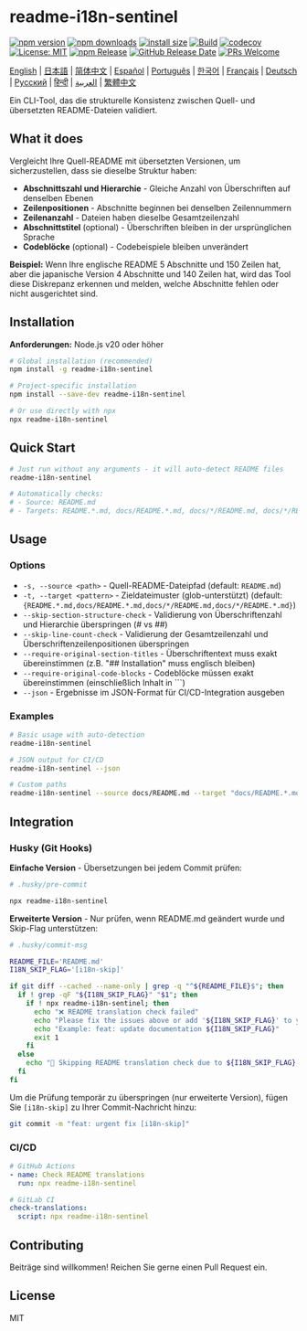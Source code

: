 # readme-i18n-sentinel

[![npm version](https://img.shields.io/npm/v/readme-i18n-sentinel.svg)](https://www.npmjs.com/package/readme-i18n-sentinel)
[![npm downloads](https://img.shields.io/npm/dm/readme-i18n-sentinel.svg)](https://www.npmjs.com/package/readme-i18n-sentinel)
[![install size](https://packagephobia.com/badge?p=readme-i18n-sentinel)](https://packagephobia.com/result?p=readme-i18n-sentinel)
[![Build](https://github.com/sugurutakahashi-1234/readme-i18n-sentinel/actions/workflows/ci-push-main.yml/badge.svg)](https://github.com/sugurutakahashi-1234/readme-i18n-sentinel/actions/workflows/ci-push-main.yml)
[![codecov](https://codecov.io/gh/sugurutakahashi-1234/readme-i18n-sentinel/graph/badge.svg)](https://codecov.io/gh/sugurutakahashi-1234/readme-i18n-sentinel)
[![License: MIT](https://img.shields.io/badge/License-MIT-yellow.svg)](https://opensource.org/licenses/MIT)
[![npm Release](https://github.com/sugurutakahashi-1234/readme-i18n-sentinel/actions/workflows/cd-npm-release.yml/badge.svg)](https://github.com/sugurutakahashi-1234/readme-i18n-sentinel/actions/workflows/cd-npm-release.yml)
[![GitHub Release Date](https://img.shields.io/github/release-date/sugurutakahashi-1234/readme-i18n-sentinel)](https://github.com/sugurutakahashi-1234/readme-i18n-sentinel/releases)
[![PRs Welcome](https://img.shields.io/badge/PRs-welcome-brightgreen.svg)](https://github.com/sugurutakahashi-1234/readme-i18n-sentinel/pulls)

[English](README.md) | [日本語](README.ja.md) | [简体中文](README.zh-CN.md) | [Español](README.es.md) | [Português](README.pt-BR.md) | [한국어](README.ko.md) | [Français](README.fr.md) | [Deutsch](README.de.md) | [Русский](README.ru.md) | [हिन्दी](README.hi.md) | [العربية](README.ar.md) | [繁體中文](README.zh-TW.md)

Ein CLI-Tool, das die strukturelle Konsistenz zwischen Quell- und übersetzten README-Dateien validiert.

## What it does

Vergleicht Ihre Quell-README mit übersetzten Versionen, um sicherzustellen, dass sie dieselbe Struktur haben:
- **Abschnittszahl und Hierarchie** - Gleiche Anzahl von Überschriften auf denselben Ebenen
- **Zeilenpositionen** - Abschnitte beginnen bei denselben Zeilennummern
- **Zeilenanzahl** - Dateien haben dieselbe Gesamtzeilenzahl
- **Abschnittstitel** (optional) - Überschriften bleiben in der ursprünglichen Sprache
- **Codeblöcke** (optional) - Codebeispiele bleiben unverändert

**Beispiel:** Wenn Ihre englische README 5 Abschnitte und 150 Zeilen hat, aber die japanische Version 4 Abschnitte und 140 Zeilen hat, wird das Tool diese Diskrepanz erkennen und melden, welche Abschnitte fehlen oder nicht ausgerichtet sind.

## Installation

**Anforderungen:** Node.js v20 oder höher

```bash
# Global installation (recommended)
npm install -g readme-i18n-sentinel

# Project-specific installation
npm install --save-dev readme-i18n-sentinel

# Or use directly with npx
npx readme-i18n-sentinel
```

## Quick Start

```bash
# Just run without any arguments - it will auto-detect README files
readme-i18n-sentinel

# Automatically checks:
# - Source: README.md
# - Targets: README.*.md, docs/README.*.md, docs/*/README.md, docs/*/README.*.md
```

## Usage

### Options

- `-s, --source <path>` - Quell-README-Dateipfad (default: `README.md`)
- `-t, --target <pattern>` - Zieldateimuster (glob-unterstützt) (default: `{README.*.md,docs/README.*.md,docs/*/README.md,docs/*/README.*.md}`)
- `--skip-section-structure-check` - Validierung von Überschriftenzahl und Hierarchie überspringen (# vs ##)
- `--skip-line-count-check` - Validierung der Gesamtzeilenzahl und Überschriftenzeilenpositionen überspringen
- `--require-original-section-titles` - Überschriftentext muss exakt übereinstimmen (z.B. "## Installation" muss englisch bleiben)
- `--require-original-code-blocks` - Codeblöcke müssen exakt übereinstimmen (einschließlich Inhalt in ```)
- `--json` - Ergebnisse im JSON-Format für CI/CD-Integration ausgeben

### Examples

```bash
# Basic usage with auto-detection
readme-i18n-sentinel

# JSON output for CI/CD
readme-i18n-sentinel --json

# Custom paths
readme-i18n-sentinel --source docs/README.md --target "docs/README.*.md"
```

## Integration

### Husky (Git Hooks)

**Einfache Version** - Übersetzungen bei jedem Commit prüfen:
```bash
# .husky/pre-commit

npx readme-i18n-sentinel
```

**Erweiterte Version** - Nur prüfen, wenn README.md geändert wurde und Skip-Flag unterstützen:
```bash
# .husky/commit-msg

README_FILE='README.md'
I18N_SKIP_FLAG='[i18n-skip]'

if git diff --cached --name-only | grep -q "^${README_FILE}$"; then
  if ! grep -qF "${I18N_SKIP_FLAG}" "$1"; then
    if ! npx readme-i18n-sentinel; then
      echo "❌ README translation check failed"
      echo "Please fix the issues above or add '${I18N_SKIP_FLAG}' to your commit message to skip this check."
      echo "Example: feat: update documentation ${I18N_SKIP_FLAG}"
      exit 1
    fi
  else
    echo "📖 Skipping README translation check due to ${I18N_SKIP_FLAG} flag"
  fi
fi
```

Um die Prüfung temporär zu überspringen (nur erweiterte Version), fügen Sie `[i18n-skip]` zu Ihrer Commit-Nachricht hinzu:
```bash
git commit -m "feat: urgent fix [i18n-skip]"
```

### CI/CD

```yaml
# GitHub Actions
- name: Check README translations
  run: npx readme-i18n-sentinel

# GitLab CI
check-translations:
  script: npx readme-i18n-sentinel
```

## Contributing

Beiträge sind willkommen! Reichen Sie gerne einen Pull Request ein.

## License

MIT